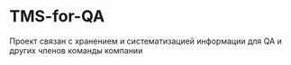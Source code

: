# TMS-for-QA
Проект связан с хранением и систематизацией информации для QA и других членов команды компании
